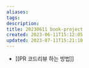 ```yaml
---
aliases: 
tags: 
description:
title: 20230611 book-project
created: 2023-06-11T15:12:05
updated: 2023-07-11T15:21:10
---
```

- [[PR 코드리뷰 하는 방법]]